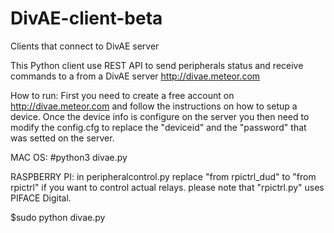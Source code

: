 # DivAE-client-beta
Clients that connect to DivAE server

This Python client use REST API to send peripherals status and receive commands to a from a DivAE server http://divae.meteor.com

How to run:
First you need to create a free account on http://divae.meteor.com and follow the instructions on how to setup a device.
Once the device info is configure on the server you then need to modify the config.cfg to replace the "deviceid" and the "password" that was setted on the server.

MAC OS:
#python3 divae.py

RASPBERRY PI:
in peripheralcontrol.py replace "from rpictrl_dud" to "from rpictrl" if you want to control actual relays.
please note that "rpictrl.py" uses PIFACE Digital.

$sudo python divae.py

